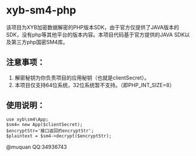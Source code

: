 # xyb-sm4-php
该项目为XYB加密数据解密的PHP版本SDK，由于官方仅提供了JAVA版本的SDK，没有php等其他平台的版本内容。本项目代码基于官方提供的JAVA SDK以及第三方php国密SM4库。
## 注意事项：
1. 解密秘钥为你负责项目的应用秘钥（也就是clientSecret）。
2. 本项目仅支持64位系统，32位系统暂不支持。（即PHP_INT_SIZE=8）
## 使用说明：
```
use xyb\sm4\App;
$sm4= new App($clientSecret);
$encryptStr='接口返回的encryptStr';
$plaintext = $sm4->decrypt($encryptStr);
```
@muquan    QQ:34936743
